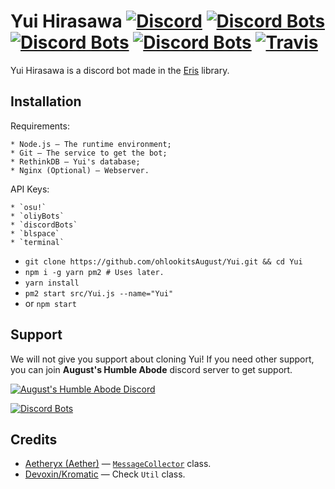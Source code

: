 # Yui Hirasawa [![Discord](https://discordapp.com/api/guilds/382725233695522816/embed.png)](https://discord.gg/xz3w7YG) [![Discord Bots](https://discordbots.org/api/widget/servers/412014529099333642.png)](https://discordbots.org/bot/412014529099333642) [![Discord Bots](https://discordbots.org/api/widget/status/412014529099333642.png)](https://discordbots.org/bot/412014529099333642) [![Discord Bots](https://discordbots.org/api/widget/owner/412014529099333642.png)](https://discordbots.org/bot/412014529099333642) [![Travis](https://img.shields.io/travis/ohlookitsAugust/Yui.svg?style=flat-square)](https://travis-ci.org/ohlookitsAugust/Yui)

Yui Hirasawa is a discord bot made in the [Eris](https://abal.moe/Eris) library.

## Installation
Requirements:

    * Node.js — The runtime environment;
    * Git — The service to get the bot;
    * RethinkDB — Yui's database;
    * Nginx (Optional) — Webserver.

API Keys:

    * `osu!`
    * `oliyBots`
    * `discordBots`
    * `blspace`
    * `terminal`

* `git clone https://github.com/ohlookitsAugust/Yui.git && cd Yui`
* `npm i -g yarn pm2 # Uses later.`
* `yarn install`
* `pm2 start src/Yui.js --name="Yui"`
* or `npm start`

## Support
We will not give you support about cloning Yui! If you need other support, you can join **August's Humble Abode** discord server to get support.

[![August's Humble Abode Discord](https://discordapp.com/api/guilds/382725233695522816/embed.png?style=banner2)](https://discord.gg/xz3w7YG)

[![Discord Bots](https://discordbots.org/api/widget/412014529099333642.svg)](https://discordbots.org/bot/412014529099333642)

## Credits
* [Aetheryx (Aether)](https://github.com/Aetheryx) — [`MessageCollector`](https://github.com/ohlookitsAugust/Yui/blob/master/src/util/MessageCollector.js) class.
* [Devoxin/Kromatic](https://github.com/Devoxin) — Check `Util` class.